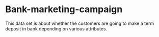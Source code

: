 # Bank-marketing-campaign
This data set is about whether the customers are going to make a term deposit in bank depending on various attributes.
